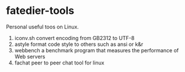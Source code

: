 fatedier-tools
==============

Personal useful toos on Linux.

1. iconv.sh  convert encoding from GB2312 to UTF-8
2. astyle    format code style to others such as ansi or k&r
3. webbench  a benchmark program that measures the performance of Web servers
4. fachat    peer to peer chat tool for linux
